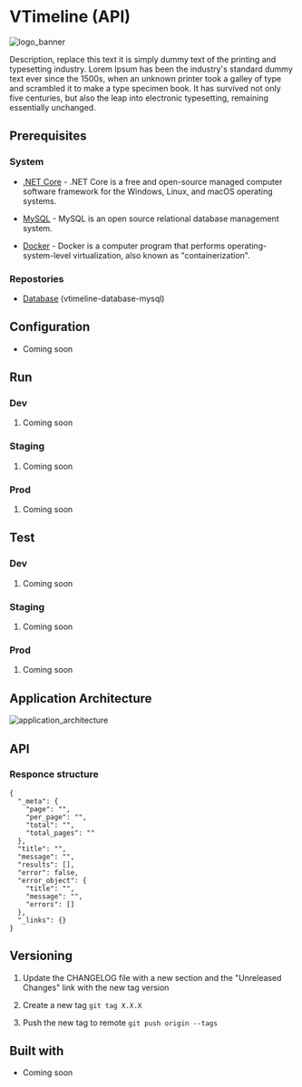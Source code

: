 # VTimeline (API)

![logo_banner](https://imgur.com/vYrOcrm.png)

Description, replace this text it is simply dummy text of the printing and typesetting industry. Lorem Ipsum has been the industry's standard dummy text ever since the 1500s, when an unknown printer took a galley of type and scrambled it to make a type specimen book. It has survived not only five centuries, but also the leap into electronic typesetting, remaining essentially unchanged.

## Prerequisites

### System

- [.NET Core](https://dotnet.microsoft.com/) - .NET Core is a free and open-source managed computer software framework for the Windows, Linux, and macOS operating systems.

- [MySQL](https://www.mysql.com/) - MySQL is an open source relational database management system.

- [Docker](https://www.docker.com/products/docker-desktop) - Docker is a computer program that performs operating-system-level virtualization, also known as "containerization".

### Repostories

- [Database](https://github.com/AjUthaya/vtimeline-database-mysql) (vtimeline-database-mysql)

## Configuration

- Coming soon

## Run

### Dev

1. Coming soon

### Staging

1. Coming soon

### Prod

1. Coming soon

## Test

### Dev

1. Coming soon

### Staging

1. Coming soon

### Prod

1. Coming soon

## Application Architecture

![application_architecture](https://imgur.com/t9ZFuZz.png)

## API

### Responce structure

```JS
{
  "_meta": {
    "page": "",
    "per_page": "",
    "total": "",
    "total_pages": ""
  },
  "title": "",
  "message": "",
  "results": [],
  "error": false,
  "error_object": {
    "title": "",
    "message": "",
    "errors": []
  },
  "_links": {}
}
```

## Versioning

1. Update the CHANGELOG file with a new section and the "Unreleased Changes" link with the new tag version

2. Create a new tag `git tag X.X.X`

3. Push the new tag to remote `git push origin --tags`

## Built with

- Coming soon
